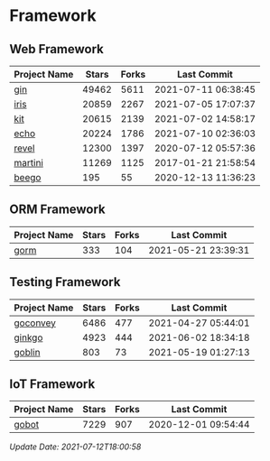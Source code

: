 # Framework

## Web Framework
| Project Name | Stars | Forks | Last Commit |
| ------------ | ----- | ----- | ----------- |
| [gin](https://github.com/gin-gonic/gin) | 49462 | 5611 | 2021-07-11 06:38:45 |
| [iris](https://github.com/kataras/iris) | 20859 | 2267 | 2021-07-05 17:07:37 |
| [kit](https://github.com/go-kit/kit) | 20615 | 2139 | 2021-07-02 14:58:17 |
| [echo](https://github.com/labstack/echo) | 20224 | 1786 | 2021-07-10 02:36:03 |
| [revel](https://github.com/revel/revel) | 12300 | 1397 | 2020-07-12 05:57:36 |
| [martini](https://github.com/go-martini/martini) | 11269 | 1125 | 2017-01-21 21:58:54 |
| [beego](https://github.com/astaxie/beego) | 195 | 55 | 2020-12-13 11:36:23 |

## ORM Framework
| Project Name | Stars | Forks | Last Commit |
| ------------ | ----- | ----- | ----------- |
| [gorm](https://github.com/jinzhu/gorm) | 333 | 104 | 2021-05-21 23:39:31 |

## Testing Framework
| Project Name | Stars | Forks | Last Commit |
| ------------ | ----- | ----- | ----------- |
| [goconvey](https://github.com/smartystreets/goconvey) | 6486 | 477 | 2021-04-27 05:44:01 |
| [ginkgo](https://github.com/onsi/ginkgo) | 4923 | 444 | 2021-06-02 18:34:18 |
| [goblin](https://github.com/franela/goblin) | 803 | 73 | 2021-05-19 01:27:13 |

## IoT Framework
| Project Name | Stars | Forks | Last Commit |
| ------------ | ----- | ----- | ----------- |
| [gobot](https://github.com/hybridgroup/gobot) | 7229 | 907 | 2020-12-01 09:54:44 |

*Update Date: 2021-07-12T18:00:58*